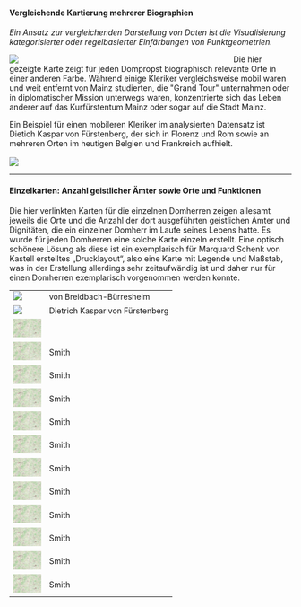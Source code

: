 <h4>Vergleichende Kartierung mehrerer Biographien</h4>

<p><em>Ein Ansatz zur vergleichenden Darstellung von Daten ist die Visualisierung kategorisierter oder regelbasierter Einfärbungen von Punktgeometrien.</em></p>

<a href="./maps/Map_Domherren_byNAME.png"><img src="./maps/Map_Domherren_byNAME.png" width="400px" align="left"/></a>

<p padding="10px">Die hier gezeigte Karte zeigt für jeden Dompropst biographisch relevante Orte in einer anderen Farbe. Während einige Kleriker vergleichsweise mobil waren und weit entfernt von Mainz studierten, die "Grand Tour" unternahmen oder in diplomatischer Mission unterwegs waren, konzentrierte sich das Leben anderer auf das Kurfürstentum Mainz oder sogar auf die Stadt Mainz.</p>
<p padding="10px">Ein Beispiel für einen mobileren Kleriker im analysierten Datensatz ist Dietich Kaspar von Fürstenberg, der sich in Florenz und Rom sowie an mehreren Orten im heutigen Belgien und Frankreich aufhielt.</p>

<a href="./maps/Map_DietrichKaspar-von-Fürstenberg.png"><img src="./maps/Map_DietrichKaspar-von-Fürstenberg.png" width="650px" align="center"/></a>

<hr>

<h4>Einzelkarten: Anzahl geistlicher Ämter sowie Orte und Funktionen</h4>

<p>Die hier verlinkten Karten für die einzelnen Domherren zeigen allesamt jeweils die Orte und die Anzahl der dort ausgeführten geistlichen Ämter und Dignitäten, die ein einzelner Domherr im Laufe seines Lebens hatte. Es wurde für jeden Domherren eine solche Karte einzeln erstellt. 
Eine optisch schönere Lösung als diese ist ein exemplarisch für Marquard Schenk von Kastell erstelltes „Drucklayout“, also eine Karte mit Legende und Maßstab, was in der Erstellung allerdings sehr zeitaufwändig ist und daher nur für einen Domherren exemplarisch vorgenommen werden konnte.</p>

 <table style="width:100%">
  <tr>
    <td><a href=""./maps/Von Breidbach-Bürresheim.png" target="_blank"><img src="./maps/Von Breidbach-Bürresheim.png" width="50px"/></a></td>
    <td>von Breidbach-Bürresheim</td>
  </tr>
    <tr>
    <td><a href=""./maps/Map_DietrichKaspar-von-Fürstenberg.png" target="_blank"><img src="./maps/Map_DietrichKaspar-von-Fürstenberg.png" width="50px"/></a></td>
    <td>Dietrich Kaspar von Fürstenberg</td>
  </tr>
    <tr>
    <td><a href="./maps/Von Castell.png" target="_blank"><img src="./maps/Von Castell.png" width="50px"/></a></td>
    <td></td>
  </tr>
  <tr>
    <td><a href="./maps/Von Castell.png" target="_blank"><img src="./maps/Von Castell.png" width="50px"/></a></td>
    <td>Smith</td>
  </tr>  
  <tr>
    <td><a href="./maps/Von Castell.png" target="_blank"><img src="./maps/Von Castell.png" width="50px"/></a></td>
    <td>Smith</td>
  </tr>
  <tr>
    <td><a href="./maps/Von Castell.png" target="_blank"><img src="./maps/Von Castell.png" width="50px"/></a></td>
    <td>Smith</td>
  </tr>  <tr>
    <td><a href="./maps/Von Castell.png" target="_blank"><img src="./maps/Von Castell.png" width="50px"/></a></td>
    <td>Smith</td>
  </tr>
  <tr>
    <td><a href="./maps/Von Castell.png" target="_blank"><img src="./maps/Von Castell.png" width="50px"/></a></td>
    <td>Smith</td>
  </tr>  <tr>
    <td><a href="./maps/Von Castell.png" target="_blank"><img src="./maps/Von Castell.png" width="50px"/></a></td>
    <td>Smith</td>
  </tr>
  <tr>
    <td><a href="./maps/Von Castell.png" target="_blank"><img src="./maps/Von Castell.png" width="50px"/></a></td>
    <td>Smith</td>
  </tr>  <tr>
    <td><a href="./maps/Von Castell.png" target="_blank"><img src="./maps/Von Castell.png" width="50px"/></a></td>
    <td>Smith</td>
  </tr>
  <tr>
    <td><a href="./maps/Von Castell.png" target="_blank"><img src="./maps/Von Castell.png" width="50px"/></a></td>
    <td>Smith</td>
  </tr>  <tr>
    <td><a href="./maps/Von Castell.png" target="_blank"><img src="./maps/Von Castell.png" width="50px"/></a></td>
    <td>Smith</td>
  </tr>
  <tr>
    <td><a href="./maps/Von Castell.png" target="_blank"><img src="./maps/Von Castell.png" width="50px"/></a></td>
    <td>Smith</td>
  </tr>
</table> 


